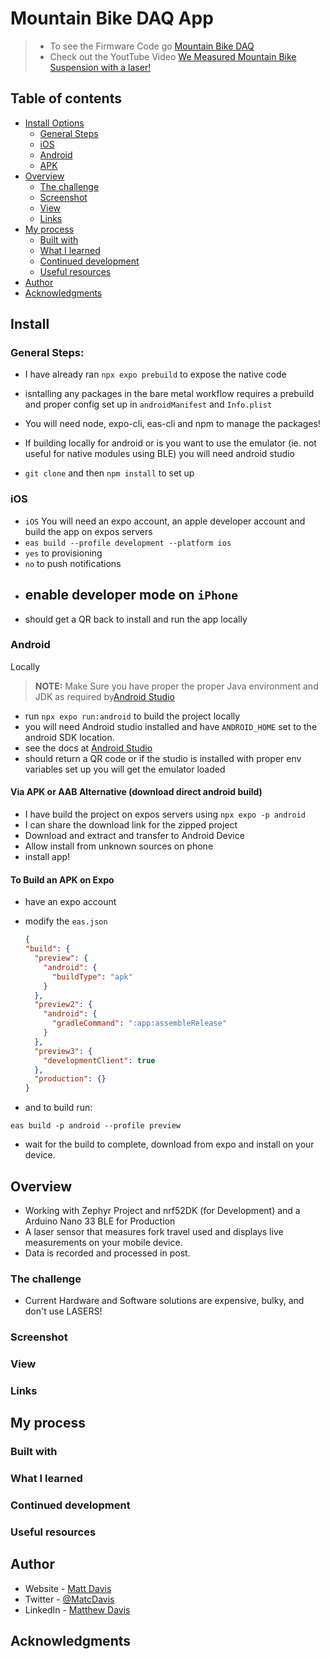 # Mountain Bike DAQ App

> - To see the Firmware Code go [Mountain Bike DAQ](https://github.com/o7-machinehum/bike-daq)
> - Check out the YoutTube Video [We Measured Mountain Bike Suspension with a laser!](https://www.youtube.com/watch?v=SCmJ3pTyt44&feature=youtu.be&ab_channel=InterruptLabs)

## Table of contents

- [Install Options](#Install)
  - [General Steps](#general-steps)
  - [iOS](#ios)
  - [Android](#android)
  - [APK](#via-apk-or-aab-alternative-download-direct-android-build)
- [Overview](#overview)
  - [The challenge](#the-challenge)
  - [Screenshot](#screenshot)
  - [View](#view)
  - [Links](#links)
- [My process](#my-process)
  - [Built with](#built-with)
  - [What I learned](#what-i-learned)
  - [Continued development](#continued-development)
  - [Useful resources](#useful-resources)
- [Author](#author)
- [Acknowledgments](#acknowledgments)

## Install

### General Steps:

- I have already ran `npx expo prebuild` to expose the native code
- isntalling any packages in the bare metal workflow requires a prebuild and proper config set up in `androidManifest` and `Info.plist`
- You will need node, expo-cli, eas-cli and npm to manage the packages!
- If building locally for android or is you want to use the emulator (ie. not useful for native modules using BLE) you will need android studio

- `git clone` and then `npm install` to set up

### iOS

- `iOS` You will need an expo account, an apple developer account and build the app on expos servers
- `eas build --profile development --platform ios`
- `yes` to provisioning
- `no` to push notifications
- ## enable developer mode on `iPhone`
- should get a QR back to install and run the app locally

### Android

Locally

> **NOTE:** Make Sure you have proper the proper Java environment and JDK as required by[Android Studio](https://developer.android.com/studio)

- run `npx expo run:android` to build the project locally
- you will need Android studio installed and have `ANDROID_HOME` set to the android SDK location.
- see the docs at [Android Studio](https://developer.android.com/studio)
- should return a QR code or if the studio is installed with proper env variables set up you will get the emulator loaded

#### Via APK or AAB Alternative (download direct android build)

- I have build the project on expos servers using `npx expo -p android`
- I can share the download link for the zipped project
- Download and extract and transfer to Android Device
- Allow install from unknown sources on phone
- install app!

#### To Build an APK on Expo

- have an expo account
- modify the `eas.json`

  ```json
  {
  "build": {
    "preview": {
      "android": {
        "buildType": "apk"
      }
    },
    "preview2": {
      "android": {
        "gradleCommand": ":app:assembleRelease"
      }
    },
    "preview3": {
      "developmentClient": true
    },
    "production": {}
  }
  ```

- and to build run:

```shell
eas build -p android --profile preview
```

- wait for the build to complete, download from expo and install on your device.

## Overview

- Working with Zephyr Project and nrf52DK (for Development) and a Arduino Nano 33 BLE for Production
- A laser sensor that measures fork travel used and displays live measurements on your mobile device.
- Data is recorded and processed in post.

### The challenge

- Current Hardware and Software solutions are expensive, bulky, and don't use LASERS!

### Screenshot

### View

### Links

## My process

### Built with

### What I learned

### Continued development

### Useful resources

## Author

- Website - [Matt Davis](https://matcdavis.dev/)
- Twitter - [@MatcDavis](https://twitter.com/MatcDavis)
- LinkedIn - [Matthew Davis](https://www.linkedin.com/in/matcdavis/)

## Acknowledgments
